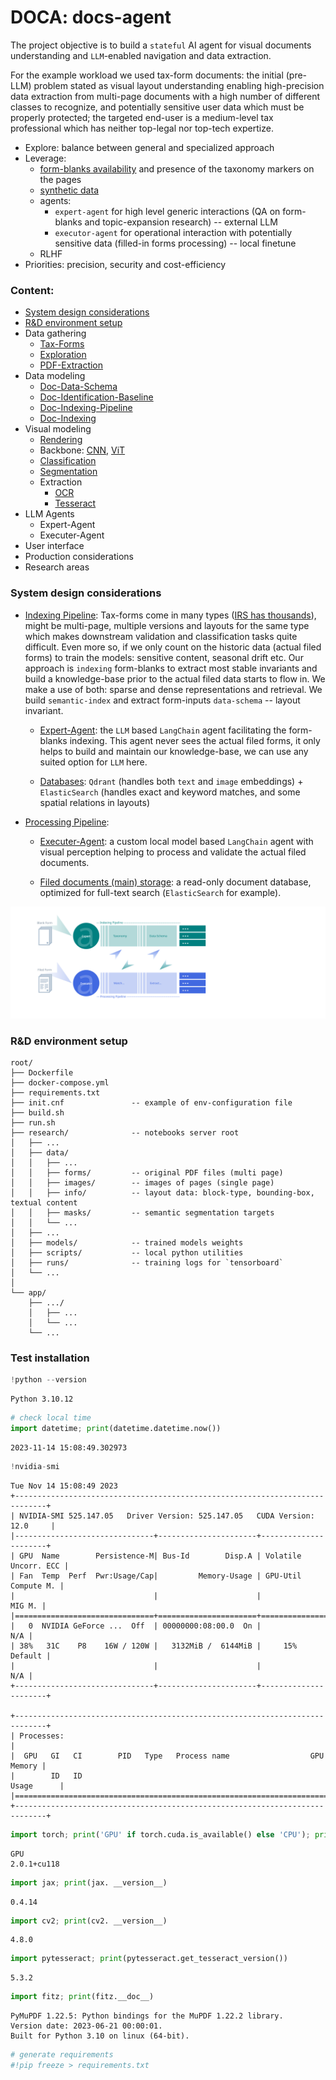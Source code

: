 # DOCA: docs-agent
The project objective is to build a `stateful` AI agent for visual documents understanding and `LLM`-enabled navigation and data extraction.

For the example workload we used tax-form documents: the initial (pre-LLM) problem stated as visual layout understanding enabling high-precision data extraction from multi-page documents with a high number of different classes to recognize, and potentially sensitive user data which must be properly protected; the targeted end-user is a medium-level tax professional which has neither top-legal nor top-tech expertize.

* Explore: balance between general and specialized approach
* Leverage:
    * [form-blanks availability](notebooks/data/IRS-Forms.ipynb) and presence of the taxonomy markers on the pages
    * [synthetic data](notebooks/Data-Synth.ipynb)
    * agents:
        * `expert-agent` for high level generic interactions (QA on form-blanks and topic-expansion research) -- external LLM
        * `executor-agent` for operational interaction with potentially sensitive data (filled-in forms processing) -- local finetune
    * RLHF
* Priorities: precision, security and cost-efficiency

### Content:
* [System design considerations](#design)
* [R&D environment setup](#setup)
* Data gathering
    * [Tax-Forms](notebooks/data/IRS-Forms.ipynb)
    * [Exploration](notebooks/Data-Exploration.ipynb)
    * [PDF-Extraction](notebooks/Data-Evaluation.ipynb)
* Data modeling
    * [Doc-Data-Schema](notebooks/Doc-Data-Schema.ipynb)
    * [Doc-Identification-Baseline](notebooks/Doc-Identification-Baseline.ipynb)
    * [Doc-Indexing-Pipeline](notebooks/Doc-Indexing-Pipeline.ipynb)
    * [Doc-Indexing](notebooks/Doc-Indexing.ipynb)
* Visual modeling
    * [Rendering](notebooks/Visual-Rendering.ipynb)
    * Backbone: [CNN](notebooks/Visual-Backbone-CNN.ipynb), [ViT](./Visual-Backbone-ViT.ipynb)
    * [Classification](notebooks/Visual-Classification-Baseline.ipynb)
    * [Segmentation](notebooks/Visual-Segmentation-CNN.ipynb)
    * Extraction
        * [OCR](notebooks/OCR-Prep.ipynb)
        * [Tesseract](notebooks/OCR-Tesseract.ipynb)
* LLM Agents
    * Expert-Agent
    * Executer-Agent
* User interface
* Production considerations
* Research areas

<a name="design"></a>

### System design considerations

* [Indexing Pipeline](notebooks/Doc-Indexing.ipynb):
Tax-forms come in many types ([IRS has thousands](notebooks/data/IRS-Forms.ipynb)), might be multi-page, multiple versions and layouts for the same type which makes downstream validation and classification tasks quite difficult. Even more so, if we only count on the historic data (actual filed forms) to train the models: sensitive content, seasonal drift etc. Our approach is `indexing` form-blanks to extract most stable invariants and build a knowledge-base prior to the actual filed data starts to flow in. We make a use of both: sparse and dense representations and retrieval. We build `semantic-index` and extract form-inputs `data-schema` -- layout invariant.

    * [Expert-Agent](./agents/Expert-Agent.ipynb):
    the `LLM` based `LangChain` agent facilitating the form-blanks indexing. This agent never sees the actual filed forms, it only helps to build and maintain our knowledge-base, we can use any suited option for `LLM` here.

    * [Databases](./Indexing-Pipeline.ipynb): `Qdrant` (handles both `text` and `image` embeddings) + `ElasticSearch` (handles exact and keyword matches, and some spatial relations in layouts)

* [Processing Pipeline](notebooks/Processing-Pipeline.ipynb):

    * [Executer-Agent](agents/Executer-Agent.ipynb):
    a custom local model based `LangChain` agent with visual perception helping to process and validate the actual filed documents.

    * [Filed documents (main) storage](#):
    a read-only document database, optimized for full-text search (`ElasticSearch` for example).

![flow](notebooks/assets/flow-graph.svg)

<a name="setup"></a>

### R&D environment setup

    root/
    ├── Dockerfile
    ├── docker-compose.yml
    ├── requirements.txt
    ├── init.cnf               -- example of env-configuration file
    ├── build.sh
    ├── run.sh
    ├── research/              -- notebooks server root
    │   ├── ...
    │   ├── data/
    │   │   ├── ...
    │   │   ├── forms/         -- original PDF files (multi page)
    │   │   ├── images/        -- images of pages (single page)
    │   │   ├── info/          -- layout data: block-type, bounding-box, textual content
    │   │   ├── masks/         -- semantic segmentation targets
    │   │   └── ...
    │   ├── ...
    │   ├── models/            -- trained models weights
    │   ├── scripts/           -- local python utilities
    │   ├── runs/              -- training logs for `tensorboard` 
    │   └── ...
    │
    └── app/
        ├── .../
        │   ├── ...
        │   └── ...
        └── ...    
    
    
### Test installation


```python
!python --version
```

    Python 3.10.12


```python
# check local time
import datetime; print(datetime.datetime.now())
```

    2023-11-14 15:08:49.302973


```python
!nvidia-smi
```

    Tue Nov 14 15:08:49 2023
    +-----------------------------------------------------------------------------+
    | NVIDIA-SMI 525.147.05   Driver Version: 525.147.05   CUDA Version: 12.0     |
    |-------------------------------+----------------------+----------------------+
    | GPU  Name        Persistence-M| Bus-Id        Disp.A | Volatile Uncorr. ECC |
    | Fan  Temp  Perf  Pwr:Usage/Cap|         Memory-Usage | GPU-Util  Compute M. |
    |                               |                      |               MIG M. |
    |===============================+======================+======================|
    |   0  NVIDIA GeForce ...  Off  | 00000000:08:00.0  On |                  N/A |
    | 38%   31C    P8    16W / 120W |   3132MiB /  6144MiB |     15%      Default |
    |                               |                      |                  N/A |
    +-------------------------------+----------------------+----------------------+
                                                                                   
    +-----------------------------------------------------------------------------+
    | Processes:                                                                  |
    |  GPU   GI   CI        PID   Type   Process name                  GPU Memory |
    |        ID   ID                                                   Usage      |
    |=============================================================================|
    +-----------------------------------------------------------------------------+


```python
import torch; print('GPU' if torch.cuda.is_available() else 'CPU'); print(torch.__version__)
```

    GPU
    2.0.1+cu118


```python
import jax; print(jax. __version__)
```

    0.4.14


```python
import cv2; print(cv2. __version__)
```

    4.8.0


```python
import pytesseract; print(pytesseract.get_tesseract_version())
```

    5.3.2


```python
import fitz; print(fitz.__doc__)
```

    
    PyMuPDF 1.22.5: Python bindings for the MuPDF 1.22.2 library.
    Version date: 2023-06-21 00:00:01.
    Built for Python 3.10 on linux (64-bit).


```python
# generate requirements
#!pip freeze > requirements.txt
```
